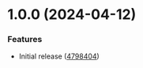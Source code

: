 # 1.0.0 (2024-04-12)


### Features

* Initial release ([4798404](https://github.com/de-it-krachten/ansible-role-rsyslog/commit/479840423347a96c2e00dea5b6ba09cf6e342571))
